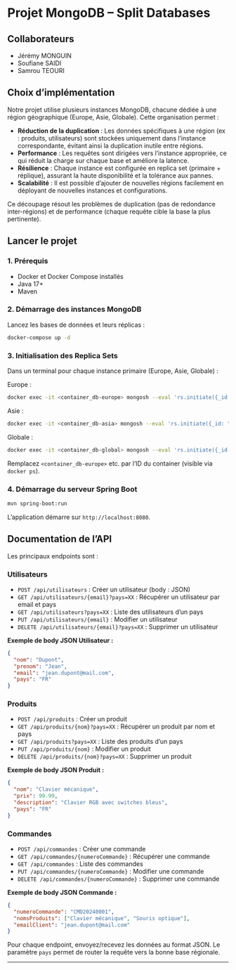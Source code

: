 # Projet MongoDB – Split Databases

## Collaborateurs
- Jérémy MONGUIN
- Soufiane SAIDI
- Samrou TEOURI

## Choix d’implémentation

Notre projet utilise plusieurs instances MongoDB, chacune dédiée à une région géographique (Europe, Asie, Globale). Cette organisation permet :
- **Réduction de la duplication** : Les données spécifiques à une région (ex : produits, utilisateurs) sont stockées uniquement dans l’instance correspondante, évitant ainsi la duplication inutile entre régions.
- **Performance** : Les requêtes sont dirigées vers l’instance appropriée, ce qui réduit la charge sur chaque base et améliore la latence.
- **Résilience** : Chaque instance est configurée en replica set (primaire + réplique), assurant la haute disponibilité et la tolérance aux pannes.
- **Scalabilité** : Il est possible d’ajouter de nouvelles régions facilement en déployant de nouvelles instances et configurations.

Ce découpage résout les problèmes de duplication (pas de redondance inter-régions) et de performance (chaque requête cible la base la plus pertinente).

## Lancer le projet

### 1. Prérequis
- Docker et Docker Compose installés
- Java 17+
- Maven

### 2. Démarrage des instances MongoDB

Lancez les bases de données et leurs réplicas :
```bash
docker-compose up -d
```

### 3. Initialisation des Replica Sets
Dans un terminal pour chaque instance primaire (Europe, Asie, Globale) :

Europe :
```bash
docker exec -it <container_db-europe> mongosh --eval 'rs.initiate({_id: "rs-europe", members: [{ _id: 0, host: "db-europe:27017" }, { _id: 1, host: "db-europe-replica:27017" }]})'
```
Asie :
```bash
docker exec -it <container_db-asia> mongosh --eval 'rs.initiate({_id: "rs-asia", members: [{ _id: 0, host: "db-asia:27017" }, { _id: 1, host: "db-asia-replica:27017" }]})'
```
Globale :
```bash
docker exec -it <container_db-global> mongosh --eval 'rs.initiate({_id: "rs-global", members: [{ _id: 0, host: "db-global:27017" }]})'
```

Remplacez `<container_db-europe>` etc. par l’ID du container (visible via `docker ps`).

### 4. Démarrage du serveur Spring Boot
```bash
mvn spring-boot:run
```

L’application démarre sur `http://localhost:8080`.

## Documentation de l’API

Les principaux endpoints sont :

### Utilisateurs
- `POST /api/utilisateurs` : Créer un utilisateur (body : JSON)
- `GET /api/utilisateurs/{email}?pays=XX` : Récupérer un utilisateur par email et pays
- `GET /api/utilisateurs?pays=XX` : Liste des utilisateurs d’un pays
- `PUT /api/utilisateurs/{email}` : Modifier un utilisateur
- `DELETE /api/utilisateurs/{email}?pays=XX` : Supprimer un utilisateur

**Exemple de body JSON Utilisateur :**
```json
{
  "nom": "Dupont",
  "prenom": "Jean",
  "email": "jean.dupont@mail.com",
  "pays": "FR"
}
```

### Produits
- `POST /api/produits` : Créer un produit
- `GET /api/produits/{nom}?pays=XX` : Récupérer un produit par nom et pays
- `GET /api/produits?pays=XX` : Liste des produits d’un pays
- `PUT /api/produits/{nom}` : Modifier un produit
- `DELETE /api/produits/{nom}?pays=XX` : Supprimer un produit

**Exemple de body JSON Produit :**
```json
{
  "nom": "Clavier mécanique",
  "prix": 99.99,
  "description": "Clavier RGB avec switches bleus",
  "pays": "FR"
}
```

### Commandes
- `POST /api/commandes` : Créer une commande
- `GET /api/commandes/{numeroCommande}` : Récupérer une commande
- `GET /api/commandes` : Liste des commandes
- `PUT /api/commandes/{numeroCommande}` : Modifier une commande
- `DELETE /api/commandes/{numeroCommande}` : Supprimer une commande

**Exemple de body JSON Commande :**
```json
{
  "numeroCommande": "CMD20240001",
  "nomsProduits": ["Clavier mécanique", "Souris optique"],
  "emailClient": "jean.dupont@mail.com"
}
```

Pour chaque endpoint, envoyez/recevez les données au format JSON. Le paramètre `pays` permet de router la requête vers la bonne base régionale.

---
